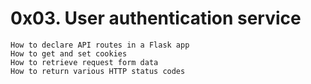 # 0x03. User authentication service

```
How to declare API routes in a Flask app
How to get and set cookies
How to retrieve request form data
How to return various HTTP status codes

```